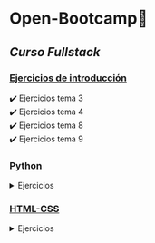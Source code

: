 # Open-Bootcamp📌 

## _Curso Fullstack_


### [Ejercicios de introducción](https://github.com/JGRoldan/Open-Bootcamp/tree/main/EjerciciosDeIntroduccion)
:heavy_check_mark: Ejercicios tema 3  
:heavy_check_mark: Ejercicios tema 4  
:heavy_check_mark: Ejercicios tema 8  
:heavy_check_mark: Ejercicios tema 9  

### [Python](https://github.com/JGRoldan/Open-Bootcamp/tree/main/Python)

<details>
<summary> Ejercicios </summary>

  :heavy_check_mark: Ejercicio 1  
  :heavy_check_mark: Ejercicio 2  
  :heavy_check_mark: Ejercicio 3 (IMC)   
  :heavy_check_mark: Ejercicio 4 (Cuenta regresiva 100 a 1)  
  :heavy_check_mark: Ejercicio 5 (Año bisiesto)   
  :heavy_check_mark: Ejercicio 6 (Clase, Herencia, Objetos)  
  :heavy_check_mark: Ejercicio 7 (Operaciones basicas de calculadora - modulos)  
  :heavy_check_mark: Ejercicio 8 (Modulo time)   
  :heavy_check_mark: Ejercicio 9 (Lista ordenada y sin repetidos)  
  :heavy_check_mark: Ejercicio 10 (Filter y reduce)  
  :heavy_check_mark: Ejercicio 11 (GUI)  
  :heavy_check_mark: Ejercicio 12 (GUI)  
  :heavy_check_mark: Ejercicio 13 (Base de Datos)  
  :heavy_check_mark: Ejercicio 14 (Introducción a Django)  
</details>

### [HTML-CSS]()

<details>
<summary> Ejercicios </summary>

  :heavy_check_mark: Ejercicio 1  
  :heavy_check_mark: Ejercicio 2  
  :heavy_check_mark: Ejercicio 3  
  :heavy_check_mark: Ejercicio 4  
  :x: Ejercicio 5  
  :x: Ejercicio 6  
  :x: Ejercicio 7  
  :x: Ejercicio 8  
  :x: Ejercicio 9  
  :x: Ejercicio 10  
  :x: Ejercicio 11  
  :x: Ejercicio 12  
  :x: Ejercicio 13  
  :x: Ejercicio 14  
</details>
